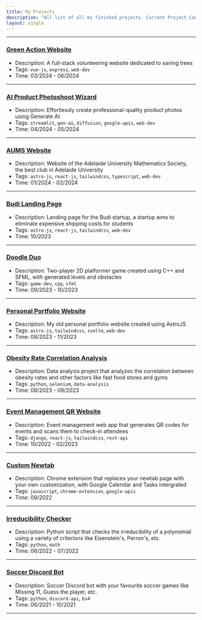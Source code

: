 ```yaml
---
title: My Projects
description: "All list of all my finished projects. Current Project Count: 11"
layout: single
---
```


---

### [Green Action Website](https://github.com/Theskrtnerd/)

- Description: A full-stack volunteering website dedicated to saving trees
- Tags: `vue-js`, `express`, `web-dev`
- Time: 03/2024 - 06/2024

---

### [AI Product Photoshoot Wizard](https://github.com/Theskrtnerd/gen-ai-photoshoots)

- Description: Effortlessly create professional-quality product photos using Generate AI.
- Tags: `streamlit`, `gen-ai`, `diffusion`, `google-apis`, `web-dev`
- Time: 04/2024 - 05/2024

---

### [AUMS Website](https://github.com/Adelaide-University-Maths-Society/aums.org.au)

- Description: Website of the Adelaide University Mathematics Society, the best club in Adelaide University
- Tags: `astro-js`, `react-js`, `tailwindcss`, `typescript`, `web-dev`
- Time: 01/2024 - 02/2024

---

### [Budi Landing Page](https://github.com/Theskrtnerd/budi-landing-page)

- Description: Landing page for the Budi startup, a startup aims to eliminate expensive shipping costs for students
- Tags: `astro-js`, `react-js`, `tailwindcss`, `web-dev`
- Time: 10/2023

---

### [Doodle Duo](https://github.com/Theskrtnerd/doodle-duo)

- Description: Two-player 2D platformer game created using C++ and SFML, with generated levels and obstacles
- Tags: `game-dev`, `cpp`, `sfml`
- Time: 09/2023 - 10/2023

---

### [Personal Portfolio Website](https://github.com/Theskrtnerd/portfolio-web)

- Description: My old personal portfolio website created using AstroJS
- Tags: `astro-js`, `tailwindcss`, `svelte`, `web-dev`
- Time: 08/2023 - 11/2023

---

### [Obesity Rate Correlation Analysis](https://github.com/Theskrtnerd/obesity-rate-analysis)

- Description: Data analysis project that analyzes the correlation between obesity rates and other factors like fast food stores and gyms
- Tags: `python`, `selenium`, `data-analysis`
- Time: 08/2023 - 09/2023

---

### [Event Management QR Website](https://github.com/Theskrtnerd/qr-web-app)

- Description: Event management web app that generates QR codes for events and scans them to check-in attendees
- Tags: `django`, `react-js`, `tailwindcss`, `rest-api`
- Time: 10/2022 - 02/2023

---

### [Custom Newtab](https://github.com/Theskrtnerd/custom-newtab)

- Description: Chrome extension that replaces your newtab page with your own customization, with Google Calendar and Tasks intergrated
- Tags: `javascript`, `chrome-extension`, `google-apis`
- Time: 09/2022

---

### [Irreducibility Checker](https://github.com/Theskrtnerd/check-irreducible-polynomial)

- Description: Python script that checks the irreducibility of a polynomial using a variety of criterions like Eisenstein's, Perron's, etc.
- Tags: `python`, `math`
- Time: 06/2022 - 07/2022

---

### [Soccer Discord Bot](https://github.com/Theskrtnerd/soccer-discord-bot)

- Description: Soccer Discord bot with your favourite soccer games like Missing 11, Guess the player, etc.
- Tags: `python`, `discord-api`, `bs4`
- Time: 06/2021 - 10/2021

---
